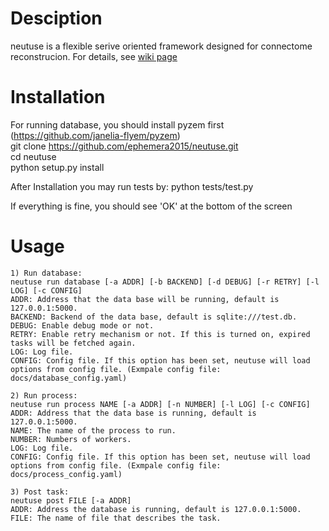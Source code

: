 # Desciption

neutuse is a flexible serive oriented framework designed for connectome reconstrucion. 
For details, see [wiki page](https://github.com/ephemera2015/neutuse/wiki)  

# Installation

For running database, you should install pyzem first (https://github.com/janelia-flyem/pyzem)  
git clone https://github.com/ephemera2015/neutuse.git   
cd neutuse   
python setup.py install

After Installation you may run tests by:
python tests/test.py

If everything is fine, you should see 'OK' at the bottom of the screen
# Usage
    1) Run database:
    neutuse run database [-a ADDR] [-b BACKEND] [-d DEBUG] [-r RETRY] [-l LOG] [-c CONFIG]
    ADDR: Address that the data base will be running, default is 127.0.0.1:5000.
    BACKEND: Backend of the data base, default is sqlite:///test.db.
    DEBUG: Enable debug mode or not.
    RETRY: Enable retry mechanism or not. If this is turned on, expired tasks will be fetched again.
    LOG: Log file.
    CONFIG: Config file. If this option has been set, neutuse will load options from config file. (Exmpale config file: docs/database_config.yaml)
    
    2) Run process:
    neutuse run process NAME [-a ADDR] [-n NUMBER] [-l LOG] [-c CONFIG]
    ADDR: Address that the data base is running, default is 127.0.0.1:5000.
    NAME: The name of the process to run.
    NUMBER: Numbers of workers.
    LOG: Log file.
    CONFIG: Config file. If this option has been set, neutuse will load options from config file. (Exmpale config file: docs/process_config.yaml)
    
    3) Post task:
    neutuse post FILE [-a ADDR]
    ADDR: Address the database is running, default is 127.0.0.1:5000.
    FILE: The name of file that describes the task.
    

